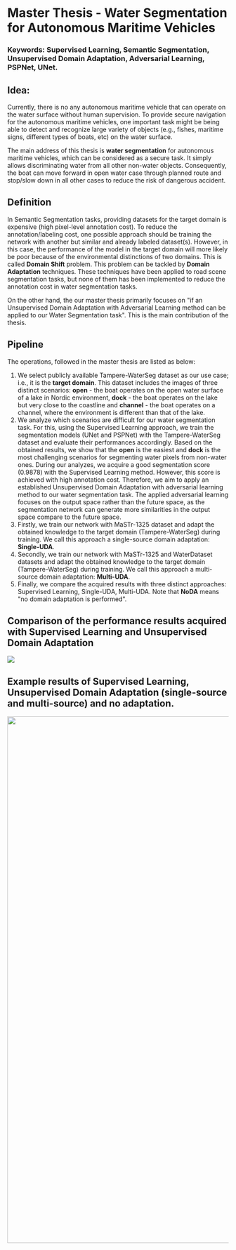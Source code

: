# Master Thesis - Water Segmentation for Autonomous Maritime Vehicles

### Keywords: Supervised Learning, Semantic Segmentation, Unsupervised Domain Adaptation, Adversarial Learning, PSPNet, UNet.

## Idea: 
Currently, there is no any autonomous maritime vehicle that can operate on the water surface without human supervision. To provide secure navigation for the autonomous maritime vehicles, one important task might be being able to detect and recognize large variety of objects (e.g., fishes, maritime signs, different types of boats, etc) on the water surface. 

The main address of this thesis is **water segmentation** for autonomous maritime vehicles, which can be considered as a secure task. It simply allows discriminating water from all other non-water objects. Consequently, the boat can move forward in open water case through planned route and stop/slow down in all other cases to reduce the risk of dangerous accident.


## Definition
In Semantic Segmentation tasks, providing datasets for the target domain is expensive (high pixel-level annotation cost). To reduce the annotation/labeling cost, one possible approach should be training the network with another but similar and already labeled dataset(s). However, in this case, the performance of the model in the target domain will more likely be poor because of the environmental distinctions of two domains. This is called **Domain Shift** problem. This problem can be tackled by **Domain Adaptation** techniques. These techniques have been applied to road scene segmentation tasks, but none of them has been implemented to reduce the annotation cost in water segmentation tasks. 

On the other hand, the our master thesis primarily focuses on "if an Unsupervised Domain Adaptation with Adversarial Learning method can be applied to our Water Segmentation task". This is the main contribution of the thesis.  


## Pipeline
The operations, followed in the master thesis are listed as below:
1) We select publicly available Tampere-WaterSeg dataset as our use case; i.e., it is the **target domain**. This dataset includes the images of three distinct scenarios: **open** - the boat operates on the open water surface of a lake in Nordic environment, **dock** - the boat operates on the lake but very close to the coastline and **channel** - the boat operates on a channel, where the environment is different than that of the lake.
2) We analyze which scenarios are difficult for our water segmentation task. For this, using the Supervised Learning approach, we train the segmentation models (UNet and PSPNet) with the Tampere-WaterSeg dataset and evaluate their performances accordingly. Based on the obtained results, we show that the **open** is the easiest and **dock** is the most challenging scenarios for segmenting water pixels from non-water ones. During our analyzes, we acquire a good segmentation score (0.9878) with the Supervised Learning method. However, this score is achieved with high annotation cost. Therefore, we aim to apply an established Unsupervised Domain Adaptation with adversarial learning method to our water segmentation task. The applied adversarial learning focuses on the output space rather than the future space, as the segmentation network can generate more similarities in the output space compare to the future space.
6) Firstly, we train our network with MaSTr-1325 dataset and adapt the obtained knowledge to the target domain (Tampere-WaterSeg) during training. We call this approach a single-source domain adaptation: **Single-UDA**. 
7) Secondly, we train our network with MaSTr-1325 and WaterDataset datasets and adapt the obtained knowledge to the target domain (Tampere-WaterSeg) during training. We call this approach a multi-source domain adaptation: **Multi-UDA**.
8) Finally, we compare the acquired results with three distinct approaches: Supervised Learning, Single-UDA, Multi-UDA. Note that **NoDA** means "no domain adaptation is performed".

## Comparison of the performance results acquired with Supervised Learning and Unsupervised Domain Adaptation
<img src="https://user-images.githubusercontent.com/25903137/119140414-6af64900-ba44-11eb-831c-aa4d35c51337.png"/>

## Example results of Supervised Learning, Unsupervised Domain Adaptation (single-source and multi-source) and no adaptation.
<p align="center">
  <img width="800" height="1200" src="https://user-images.githubusercontent.com/25903137/117814527-b64e7180-b264-11eb-8209-3271850e701e.jpg">
</p>
  
